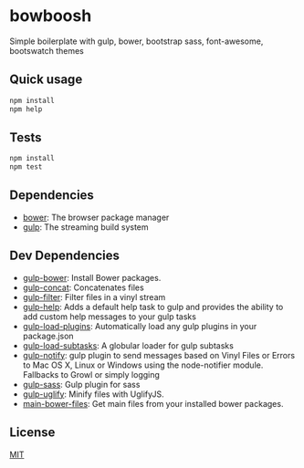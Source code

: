 # bowboosh 

Simple boilerplate with gulp, bower, bootstrap sass, font-awesome, bootswatch themes


## Quick usage
```sh
npm install
npm help
```

## Tests

```sh
npm install
npm test
```

## Dependencies

- [bower](https://github.com/bower/bower): The browser package manager
- [gulp](https://github.com/gulpjs/gulp): The streaming build system

## Dev Dependencies

- [gulp-bower](https://github.com/zont/gulp-bower): Install Bower packages.
- [gulp-concat](https://github.com/wearefractal/gulp-concat): Concatenates files
- [gulp-filter](https://github.com/sindresorhus/gulp-filter): Filter files in a vinyl stream
- [gulp-help](https://github.com/chmontgomery/gulp-help): Adds a default help task to gulp and provides the ability to add custom help messages to your gulp tasks
- [gulp-load-plugins](https://github.com/jackfranklin/gulp-load-plugins): Automatically load any gulp plugins in your package.json
- [gulp-load-subtasks](https://github.com/skorlir/gulp-load-subtasks): A globular loader for gulp subtasks
- [gulp-notify](https://github.com/mikaelbr/gulp-notify): gulp plugin to send messages based on Vinyl Files or Errors to Mac OS X, Linux or Windows using the node-notifier module. Fallbacks to Growl or simply logging
- [gulp-sass](https://github.com/dlmanning/gulp-sass): Gulp plugin for sass
- [gulp-uglify](https://github.com/terinjokes/gulp-uglify): Minify files with UglifyJS.
- [main-bower-files](https://github.com/ck86/main-bower-files): Get main files from your installed bower packages.


## License

[MIT](./LICENSE)




